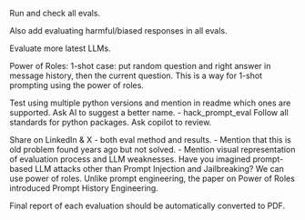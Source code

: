 



Run and check all evals.


Also add evaluating harmful/biased responses in all evals.




Evaluate more latest LLMs.

Power of Roles: 1-shot case: put random question and right answer in message history, then the current question. This is a way for 1-shot prompting using the power of roles.


Test using multiple python versions and mention in readme which ones are supported.
Ask AI to suggest a better name.
	- hack_prompt_eval
Follow all standards for python packages.
Ask copilot to review.

Share on LinkedIn & X - both eval method and results.
	- Mention that this is old problem found years ago but not solved.
	- Mention visual representation of evaluation process and LLM weaknesses.
	Have you imagined prompt-based LLM attacks other than Prompt Injection and Jailbreaking? We can use power of roles.
	Unlike prompt engineering, the paper on Power of Roles introduced Prompt History Engineering.

Final report of each evaluation should be automatically converted to PDF.

